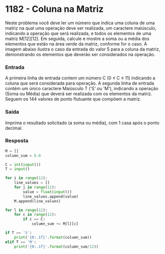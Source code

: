 # 1182 - Coluna na Matriz

Neste problema você deve ler um número que indica uma coluna de uma matriz na qual uma operação deve ser realizada, um caractere maiúsculo, indicando a operação que será realizada, e todos os elementos de uma matriz M[12][12]. Em seguida, calcule e mostre a soma ou a média dos elementos que estão na área verde da matriz, conforme for o caso. A imagem abaixo ilustra o caso da entrada do valor 5 para a coluna da matriz, demonstrando os elementos que deverão ser considerados na operação.

### Entrada
A primeira linha de entrada contem um número C (0 ≤ C ≤ 11) indicando a coluna que será considerada para operação. A segunda linha de entrada contém um único caractere Maiúsculo T ('S' ou 'M'), indicando a operação (Soma ou Média) que deverá ser realizada com os elementos da matriz. Seguem os 144 valores de ponto flutuante que compõem a matriz.

### Saída
Imprima o resultado solicitado (a soma ou média), com 1 casa após o ponto decimal.

### Resposta

```python
M = []
column_sum = 0.0

C = int(input())
T = input()

for i in range(12):
    line_values = []
    for j in range(12):
        value = float(input())
        line_values.append(value)
    M.append(line_values)

for l in range(12):
    for c in range(12):
        if c == C:
            column_sum += M[l][c]

if T == 'S':      
    print('{0:.1f}'.format(column_sum))      
elif T == 'M':
    print('{0:.1f}'.format(column_sum/12))
```